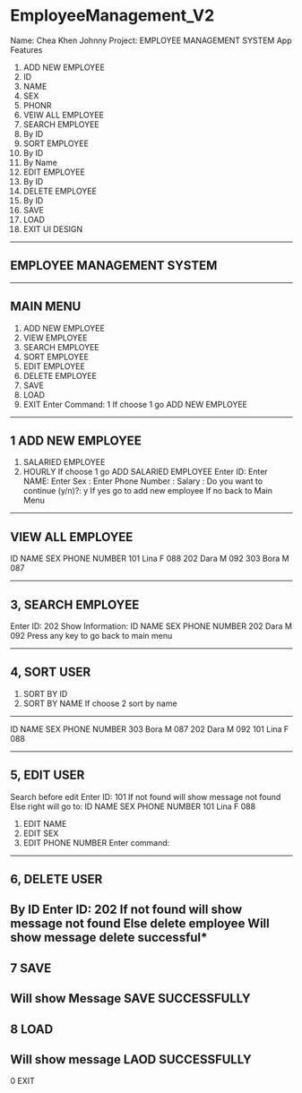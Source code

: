 # EmployeeManagement_V2
Name: Chea Khen Johnny
Project:  EMPLOYEE MANAGEMENT SYSTEM
App Features
1.	ADD NEW EMPLOYEE
1.	ID
2.	NAME
3.	SEX
4.	PHONR
2.	VEIW ALL EMPLOYEE
3.	SEARCH EMPLOYEE
1.	By ID
4.	SORT EMPLOYEE
1.	By ID
2.	By Name
5.	EDIT EMPLOYEE
1.	By ID
6.	DELETE EMPLOYEE
1.	By ID
7.	SAVE 
8.	LOAD 
0.	EXIT 
UI DESIGN

-------------------------------------
EMPLOYEE MANAGEMENT SYSTEM
-------------------------------------
-------------------------------------
MAIN MENU
-------------------------------------
1.	ADD NEW EMPLOYEE
2.	VIEW EMPLOYEE
3.	SEARCH EMPLOYEE
4.	SORT EMPLOYEE
5.	EDIT EMPLOYEE
6.	DELETE EMPLOYEE
7.	SAVE 
8.	LOAD
0.	EXIT
Enter Command: 1
If choose 1 go ADD NEW EMPLOYEE
-------------------------------------
1 ADD NEW EMPLOYEE
-------------------------------------
1.	SALARIED EMPLOYEE
2.	HOURLY
 	If choose 1 go ADD SALARIED EMPLOYEE
Enter ID:
Enter NAME: 
Enter Sex :
Enter Phone Number :
Salary : 
Do you want to continue (y/n)?: y
If yes go to add new  employee
If no back to Main Menu
-------------------------------------
 VIEW ALL EMPLOYEE
-------------------------------------
ID	NAME		SEX	PHONE NUMBER
101	Lina		F	088
202	Dara		M	092
303	Bora		M 	087

-------------------------------------
3, SEARCH EMPLOYEE
-------------------------------------
Enter ID: 202
Show Information: 
ID	NAME		SEX	PHONE NUMBER
202	Dara		M	092
Press any key to go back to main menu

-------------------------------------
4, SORT USER
-------------------------------------
1.	SORT BY ID
2.	SORT BY NAME
 If choose 2 sort by name
-------------------------------------
ID	NAME		SEX	PHONE NUMBER
303	Bora		M 	087
202	Dara		M	092
101	Lina		F	088


-------------------------------------
5, EDIT USER
-------------------------------------
Search before edit 
Enter ID: 101
If not found will show message not found
Else right will go to:
ID	NAME		SEX	PHONE NUMBER
101	Lina		F	088

1.	EDIT NAME
2.	EDIT SEX
3.	EDIT PHONE NUMBER
Enter command: 
-------------------------------------
6, DELETE USER
-------------------------------------
By ID
Enter ID: 202
If not found will show message not found
Else delete employee
Will show message delete successful*
-------------------------------------
7 SAVE 
-------------------------------------
Will show Message SAVE SUCCESSFULLY
-------------------------------------
8 LOAD 
-------------------------------------
Will show message LAOD SUCCESSFULLY
-------------------------------------
0 EXIT

